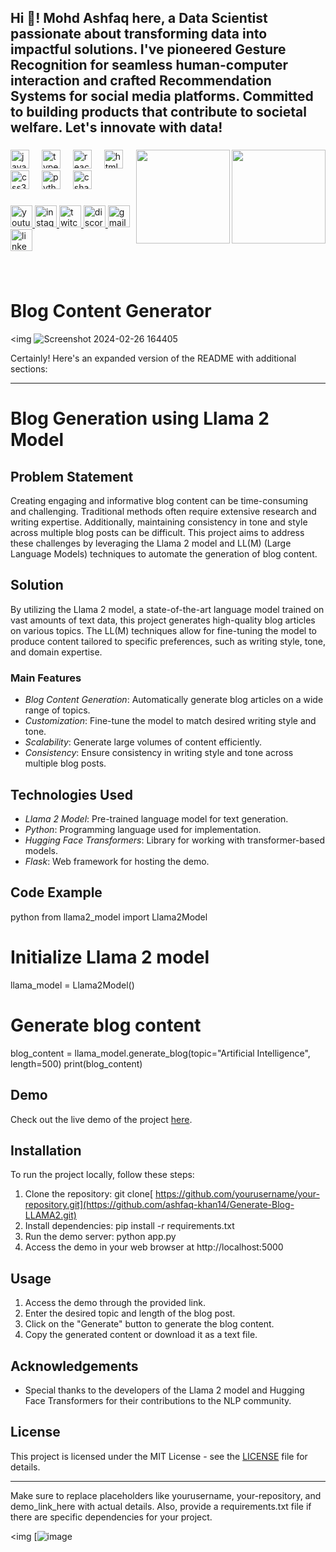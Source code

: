<h2 align="left">Hi 👋! Mohd Ashfaq here, a Data Scientist passionate about transforming data into impactful solutions. I've pioneered Gesture Recognition for seamless human-computer interaction and crafted Recommendation Systems for social media platforms. Committed to building products that contribute to societal welfare. Let's innovate with data! 





</h2>

###
<img align="right" height="150" src="https://i.imgflip.com/65efzo.gif"  />


<img align="right" height="150" src="C:\Users\mohd ashfaq\Downloads\WhatsApp Image 2024-02-22 at 22.08.57_201dd0b9.jpg"/>


###

<div align="left">
  <img src="https://cdn.jsdelivr.net/gh/devicons/devicon/icons/javascript/javascript-original.svg" height="30" alt="javascript logo"  />
  <img width="12" />
  <img src="https://cdn.jsdelivr.net/gh/devicons/devicon/icons/typescript/typescript-original.svg" height="30" alt="typescript logo"  />
  <img width="12" />
  <img src="https://cdn.jsdelivr.net/gh/devicons/devicon/icons/react/react-original.svg" height="30" alt="react logo"  />
  <img width="12" />
  <img src="https://cdn.jsdelivr.net/gh/devicons/devicon/icons/html5/html5-original.svg" height="30" alt="html5 logo"  />
  <img width="12" />
  <img src="https://cdn.jsdelivr.net/gh/devicons/devicon/icons/css3/css3-original.svg" height="30" alt="css3 logo"  />
  <img width="12" />
  <img src="https://cdn.jsdelivr.net/gh/devicons/devicon/icons/python/python-original.svg" height="30" alt="python logo"  />
  <img width="12" />
  <img src="https://cdn.jsdelivr.net/gh/devicons/devicon/icons/csharp/csharp-original.svg" height="30" alt="csharp logo"  />
</div>

###

<div align="left">
  <a href="[Your YouTube Link]">
    <img src="https://img.shields.io/static/v1?message=Youtube&logo=youtube&label=&color=FF0000&logoColor=white&labelColor=&style=for-the-badge" height="35" alt="youtube logo"  />
  </a>
  <a href="[Your Instagram Link]">
    <img src="https://img.shields.io/static/v1?message=Instagram&logo=instagram&label=&color=E4405F&logoColor=white&labelColor=&style=for-the-badge" height="35" alt="instagram logo"  />
  </a>
  <a href="[Your Twitch Link]">
    <img src="https://img.shields.io/static/v1?message=Twitch&logo=twitch&label=&color=9146FF&logoColor=white&labelColor=&style=for-the-badge" height="35" alt="twitch logo"  />
  </a>
  <a href="[Your Discord Link]">
    <img src="https://img.shields.io/static/v1?message=Discord&logo=discord&label=&color=7289DA&logoColor=white&labelColor=&style=for-the-badge" height="35" alt="discord logo"  />
  </a>
  <a href="[Your Gmail Link]">
    <img src="https://img.shields.io/static/v1?message=Gmail&logo=gmail&label=&color=D14836&logoColor=white&labelColor=&style=for-the-badge" height="35" alt="gmail logo"  />
  </a>
  <a href="[Your LinkedIn Link]">
    <img src="https://img.shields.io/static/v1?message=LinkedIn&logo=linkedin&label=&color=0077B5&logoColor=white&labelColor=&style=for-the-badge" height="35" alt="linkedin logo"  />
  </a>
</div>

###



<br clear="both">


###

# Blog Content Generator

<img ![Screenshot 2024-02-26 164405](https://github.com/ashfaq-khan14/Generate-Blog-LLAMA2/assets/120010803/85d6f793-6b2b-446a-9ea0-a302f2173242)


Certainly! Here's an expanded version of the README with additional sections:

---

# Blog Generation using Llama 2 Model

## Problem Statement
Creating engaging and informative blog content can be time-consuming and challenging. Traditional methods often require extensive research and writing expertise. Additionally, maintaining consistency in tone and style across multiple blog posts can be difficult. This project aims to address these challenges by leveraging the Llama 2 model and LL(M) (Large Language Models) techniques to automate the generation of blog content.

## Solution
By utilizing the Llama 2 model, a state-of-the-art language model trained on vast amounts of text data, this project generates high-quality blog articles on various topics. The LL(M) techniques allow for fine-tuning the model to produce content tailored to specific preferences, such as writing style, tone, and domain expertise.

### Main Features
- *Blog Content Generation*: Automatically generate blog articles on a wide range of topics.
- *Customization*: Fine-tune the model to match desired writing style and tone.
- *Scalability*: Generate large volumes of content efficiently.
- *Consistency*: Ensure consistency in writing style and tone across multiple blog posts.

## Technologies Used
- *Llama 2 Model*: Pre-trained language model for text generation.
- *Python*: Programming language used for implementation.
- *Hugging Face Transformers*: Library for working with transformer-based models.
- *Flask*: Web framework for hosting the demo.

## Code Example
python
from llama2_model import Llama2Model

# Initialize Llama 2 model
llama_model = Llama2Model()

# Generate blog content
blog_content = llama_model.generate_blog(topic="Artificial Intelligence", length=500)
print(blog_content)


## Demo
Check out the live demo of the project [here](https://www.linkedin.com/posts/ashfaqbinsalim_dataanalysis-datascience-llama2-activity-7167846018481422336-An6d?utm_source=share&utm_medium=member_desktop).

## Installation
To run the project locally, follow these steps:
1. Clone the repository: git clone[ https://github.com/yourusername/your-repository.git](https://github.com/ashfaq-khan14/Generate-Blog-LLAMA2.git)
2. Install dependencies: pip install -r requirements.txt
3. Run the demo server: python app.py
4. Access the demo in your web browser at http://localhost:5000

## Usage
1. Access the demo through the provided link.
2. Enter the desired topic and length of the blog post.
3. Click on the "Generate" button to generate the blog content.
4. Copy the generated content or download it as a text file.



## Acknowledgements
- Special thanks to the developers of the Llama 2 model and Hugging Face Transformers for their contributions to the NLP community.

## License
This project is licensed under the MIT License - see the [LICENSE](LICENSE) file for details.

---

Make sure to replace placeholders like yourusername, your-repository, and demo_link_here with actual details. Also, provide a requirements.txt file if there are specific dependencies for your project.

<img [![image](https://github.com/ashfaq-khan14/Generate-Blog-LLAMA2/assets/120010803/aaec9049-4258-48de-ad3f-3cd2e1061ded)



### 
